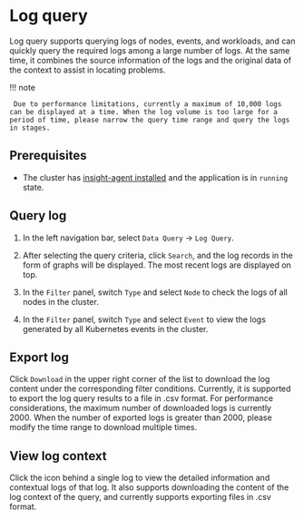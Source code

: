 # Log query

Log query supports querying logs of nodes, events, and workloads, and can quickly query the required logs among a large number of logs. At the same time, it combines the source information of the logs and the original data of the context to assist in locating problems.

!!! note

     Due to performance limitations, currently a maximum of 10,000 logs can be displayed at a time. When the log volume is too large for a period of time, please narrow the query time range and query the logs in stages.

## Prerequisites

- The cluster has [insight-agent installed](../../quickstart/install-agent.md) and the application is in `running` state.

## Query log

1. In the left navigation bar, select `Data Query` -> `Log Query`.

    

2. After selecting the query criteria, click `Search`, and the log records in the form of graphs will be displayed. The most recent logs are displayed on top.

3. In the `Filter` panel, switch `Type` and select `Node` to check the logs of all nodes in the cluster.

    

4. In the `Filter` panel, switch `Type` and select `Event` to view the logs generated by all Kubernetes events in the cluster.

    

## Export log

Click `Download` in the upper right corner of the list to download the log content under the corresponding filter conditions. Currently, it is supported to export the log query results to a file in .csv format.
For performance considerations, the maximum number of downloaded logs is currently 2000. When the number of exported logs is greater than 2000, please modify the time range to download multiple times.



## View log context

Click the icon behind a single log to view the detailed information and contextual logs of that log. It also supports downloading the content of the log context of the query, and currently supports exporting files in .csv format.

